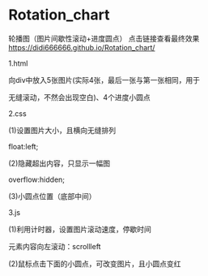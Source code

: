 # Rotation_chart
轮播图（图片间歇性滚动+进度圆点）   点击链接查看最终效果 https://didi666666.github.io/Rotation_chart/

1.html

向div中放入5张图片(实际4张，最后一张与第一张相同，用于

无缝滚动，不然会出现空白)、4个进度小圆点

2.css

(1)设置图片大小，且横向无缝排列

float:left;

(2)隐藏超出内容，只显示一幅图

overflow:hidden;

(3)小圆点位置（底部中间）

3.js

(1)利用计时器，设置图片滚动速度，停歇时间

元素内容向左滚动：scrollleft

(2)鼠标点击下面的小圆点，可改变图片，且小圆点变红
